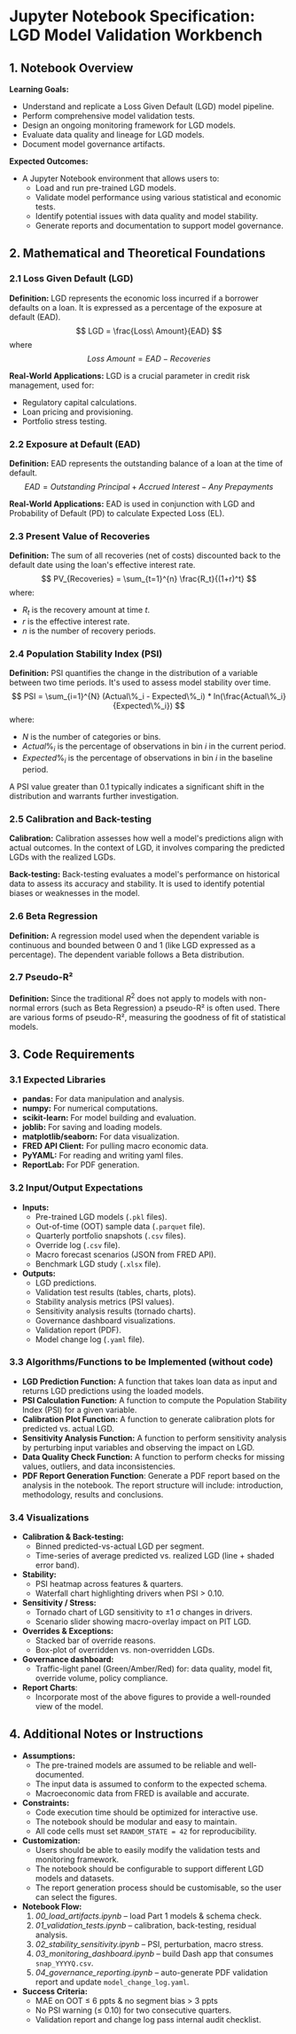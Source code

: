
# Jupyter Notebook Specification: LGD Model Validation Workbench

## 1. Notebook Overview

**Learning Goals:**

*   Understand and replicate a Loss Given Default (LGD) model pipeline.
*   Perform comprehensive model validation tests.
*   Design an ongoing monitoring framework for LGD models.
*   Evaluate data quality and lineage for LGD models.
*   Document model governance artifacts.

**Expected Outcomes:**

*   A Jupyter Notebook environment that allows users to:
    *   Load and run pre-trained LGD models.
    *   Validate model performance using various statistical and economic tests.
    *   Identify potential issues with data quality and model stability.
    *   Generate reports and documentation to support model governance.

## 2. Mathematical and Theoretical Foundations

### 2.1 Loss Given Default (LGD)

**Definition:** LGD represents the economic loss incurred if a borrower defaults on a loan. It is expressed as a percentage of the exposure at default (EAD).
$$ LGD = \frac{Loss\ Amount}{EAD} $$
where
$$ Loss\ Amount = EAD - Recoveries $$

**Real-World Applications:**
LGD is a crucial parameter in credit risk management, used for:
*   Regulatory capital calculations.
*   Loan pricing and provisioning.
*   Portfolio stress testing.

### 2.2 Exposure at Default (EAD)

**Definition:** EAD represents the outstanding balance of a loan at the time of default.
$$ EAD = Outstanding\ Principal + Accrued\ Interest - Any\ Prepayments $$

**Real-World Applications:**
EAD is used in conjunction with LGD and Probability of Default (PD) to calculate Expected Loss (EL).

### 2.3 Present Value of Recoveries

**Definition:** The sum of all recoveries (net of costs) discounted back to the default date using the loan's effective interest rate.
$$ PV_{Recoveries} = \sum_{t=1}^{n} \frac{R_t}{(1+r)^t} $$
where:

*   $R_t$ is the recovery amount at time $t$.
*   $r$ is the effective interest rate.
*   $n$ is the number of recovery periods.

### 2.4 Population Stability Index (PSI)

**Definition:** PSI quantifies the change in the distribution of a variable between two time periods.  It's used to assess model stability over time.
$$ PSI = \sum_{i=1}^{N} (Actual\%_i - Expected\%_i) * ln(\frac{Actual\%_i}{Expected\%_i}) $$
where:

*   $N$ is the number of categories or bins.
*   $Actual\%_i$ is the percentage of observations in bin *i* in the current period.
*   $Expected\%_i$ is the percentage of observations in bin *i* in the baseline period.

A PSI value greater than 0.1 typically indicates a significant shift in the distribution and warrants further investigation.

### 2.5 Calibration and Back-testing

**Calibration:** Calibration assesses how well a model's predictions align with actual outcomes.  In the context of LGD, it involves comparing the predicted LGDs with the realized LGDs.

**Back-testing:** Back-testing evaluates a model's performance on historical data to assess its accuracy and stability.  It is used to identify potential biases or weaknesses in the model.

### 2.6 Beta Regression

**Definition:** A regression model used when the dependent variable is continuous and bounded between 0 and 1 (like LGD expressed as a percentage). The dependent variable follows a Beta distribution.

### 2.7 Pseudo-R²

**Definition:** Since the traditional $R^2$ does not apply to models with non-normal errors (such as Beta Regression) a pseudo-R² is often used. There are various forms of pseudo-R², measuring the goodness of fit of statistical models.

## 3. Code Requirements

### 3.1 Expected Libraries

*   **pandas:** For data manipulation and analysis.
*   **numpy:** For numerical computations.
*   **scikit-learn:** For model building and evaluation.
*   **joblib:** For saving and loading models.
*   **matplotlib/seaborn:** For data visualization.
*   **FRED API Client:** For pulling macro economic data.
*   **PyYAML:** For reading and writing yaml files.
*   **ReportLab:** For PDF generation.

### 3.2 Input/Output Expectations

*   **Inputs:**
    *   Pre-trained LGD models (`.pkl` files).
    *   Out-of-time (OOT) sample data (`.parquet` file).
    *   Quarterly portfolio snapshots (`.csv` files).
    *   Override log (`.csv` file).
    *   Macro forecast scenarios (JSON from FRED API).
    *   Benchmark LGD study (`.xlsx` file).
*   **Outputs:**
    *   LGD predictions.
    *   Validation test results (tables, charts, plots).
    *   Stability analysis metrics (PSI values).
    *   Sensitivity analysis results (tornado charts).
    *   Governance dashboard visualizations.
    *   Validation report (PDF).
    *   Model change log (`.yaml` file).

### 3.3 Algorithms/Functions to be Implemented (without code)

*   **LGD Prediction Function:**  A function that takes loan data as input and returns LGD predictions using the loaded models.
*   **PSI Calculation Function:** A function to compute the Population Stability Index (PSI) for a given variable.
*   **Calibration Plot Function:** A function to generate calibration plots for predicted vs. actual LGD.
*   **Sensitivity Analysis Function:** A function to perform sensitivity analysis by perturbing input variables and observing the impact on LGD.
*   **Data Quality Check Function:** A function to perform checks for missing values, outliers, and data inconsistencies.
*   **PDF Report Generation Function**: Generate a PDF report based on the analysis in the notebook. The report structure will include: introduction, methodology, results and conclusions.

### 3.4 Visualizations

*   **Calibration & Back-testing:**
    *   Binned predicted-vs-actual LGD per segment.
    *   Time-series of average predicted vs. realized LGD (line + shaded error band).
*   **Stability:**
    *   PSI heatmap across features & quarters.
    *   Waterfall chart highlighting drivers when PSI > 0.10.
*   **Sensitivity / Stress:**
    *   Tornado chart of LGD sensitivity to ±1 σ changes in drivers.
    *   Scenario slider showing macro-overlay impact on PIT LGD.
*   **Overrides & Exceptions:**
    *   Stacked bar of override reasons.
    *   Box-plot of overridden vs. non-overridden LGDs.
*   **Governance dashboard:**
    *   Traffic-light panel (Green/Amber/Red) for: data quality, model fit, override volume, policy compliance.
*   **Report Charts**:
    *   Incorporate most of the above figures to provide a well-rounded view of the model.

## 4. Additional Notes or Instructions

*   **Assumptions:**
    *   The pre-trained models are assumed to be reliable and well-documented.
    *   The input data is assumed to conform to the expected schema.
    *   Macroeconomic data from FRED is available and accurate.
*   **Constraints:**
    *   Code execution time should be optimized for interactive use.
    *   The notebook should be modular and easy to maintain.
    *   All code cells must set `RANDOM_STATE = 42` for reproducibility.
*   **Customization:**
    *   Users should be able to easily modify the validation tests and monitoring framework.
    *   The notebook should be configurable to support different LGD models and datasets.
    *   The report generation process should be customisable, so the user can select the figures.
*   **Notebook Flow:**
    1.  *00\_load\_artifacts.ipynb* – load Part 1 models & schema check.
    2.  *01\_validation\_tests.ipynb* – calibration, back-testing, residual analysis.
    3.  *02\_stability\_sensitivity.ipynb* – PSI, perturbation, macro stress.
    4.  *03\_monitoring\_dashboard.ipynb* – build Dash app that consumes `snap_YYYYQ.csv`.
    5.  *04\_governance\_reporting.ipynb* – auto-generate PDF validation report and update `model_change_log.yaml`.
*   **Success Criteria:**
    *   MAE on OOT ≤ 6 ppts & no segment bias > 3 ppts
    *   No PSI warning (≤ 0.10) for two consecutive quarters.
    *   Validation report and change log pass internal audit checklist.

